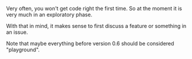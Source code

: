 Very often, you won't get code right the first time. So at the moment it is very much in an exploratory phase. 

With that in mind, it makes sense to first discuss a feature or something in an issue. 

Note that maybe everything before version 0.6 should be considered "playground". 
